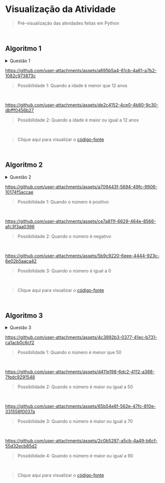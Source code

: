 # Visualização da Atividade
> Pré-visualização das atividades feitas em Python

<br>

## Algoritmo 1

<details>
  <summary>Questão 1</summary>
  <br>
  
   **Tema:** **`Condicional Simples`** <br>
   **Objetivo:** Verificar se uma pessoa pode entrar em uma sessão de cinema com base na idade.
  
   **Descrição:** Escreva um programa que peça a idade do usuário e imprima **`"Você pode assistir ao filme"`** se a idade for 12 anos ou mais. Caso contrário, imprima  **`"Você não pode assistir ao filme"`**<br>

</details>

https://github.com/user-attachments/assets/a695b5a4-61cb-4a61-a7b2-1082c973873c
> Possibilidade 1: Quando a idade é menor que 12 anos

<br>

https://github.com/user-attachments/assets/de2c4152-4ce0-4b80-9c30-dbfff0456b27
> Possibilidade 2: Quando a idade é maior ou igual a 12 anos

<br>

> Clique aqui para visualizar o [código-fonte](./Activities/2-Operadores_e_Estruturas_Condicionais/exercicio01.py)

<br>

## Algoritmo 2

<details>
  <summary>Questão 2</summary>
  <br>
  
   **Tema:** **`Condicional Composta`** <br>
   **Objetivo:** Verificar se um número é positivo ou negativo.
  
   **Descrição:** Escreva um programa que peça um número ao usuário e imprima **`"Número positivo"`** se o número for maior que zero. Caso contrário, imprima **`"Número negativo"`**<br>

</details>

https://github.com/user-attachments/assets/a709443f-5694-49fc-9906-10174f5accae
> Possibilidade 1: Quando o número é positivo

<br>

https://github.com/user-attachments/assets/ce7a811f-6629-464e-8566-afc3f3aa0396
> Possibilidade 2: Quando o número é negativo

<br>

https://github.com/user-attachments/assets/5b9c9220-6eee-4444-923c-6e02b5aaca42
> Possibilidade 3: Quando o número é igual a 0

<br>

> Clique aqui para visualizar o [código-fonte](./Activities/2-Operadores_e_Estruturas_Condicionais/exercicio02.py)

<br>

## Algoritmo 3

<details>
  <summary>Questão 3</summary>
  <br>
  
   **Tema:** **`Condicional Encadeada`** <br>
   **Objetivo:** Classificar uma nota em categorias de desempenho.
  
   **Descrição:** Escreva um programa que peça a nota de um aluno (entre 0 e 100) e classifique a nota como "Excelente", "Bom", "Regular" ou "Insuficiente". Use as seguintes faixas:<br><br>
   • **`"Excelente"`** para notas **90 ou mais**<br>
   • **`"Bom"`** para notas **entre 70 e 89**<br>
   • **`"Regular"`** para notas **entre 50 e 69**<br>
   • **`"Insuficiente"`** para notas **abaixo de 50**<br>

</details>



https://github.com/user-attachments/assets/4c3992b3-0377-41ec-b731-ca1acb0c6cf2
> Possibilidade 1: Quando o número é menor que 50

<br>

https://github.com/user-attachments/assets/d411e198-6dc2-4112-a388-7fedc9291548
> Possibilidade 2: Quando o número é maior ou igual a 50

<br>

https://github.com/user-attachments/assets/65b54e6f-562e-47fc-810e-331558f0037a
> Possibilidade 3: Quando o número é maior ou igual a 70

<br>

https://github.com/user-attachments/assets/2c0b5287-a5cb-4a49-b6cf-55d32ecb85d2
> Possibilidade 4: Quando o número é maior ou igual a 90

<br>

> Clique aqui para visualizar o [código-fonte](./Activities/2-Operadores_e_Estruturas_Condicionais/exercicio03.py)
